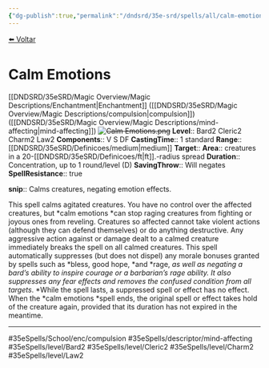 ```yaml
---
{"dg-publish":true,"permalink":"/dndsrd/35e-srd/spells/all/calm-emotions/"}
---
```



<a href="javascript:history.back()">⬅️ Voltar</a>
# Calm Emotions
[[DNDSRD/35eSRD/Magic Overview/Magic Descriptions/Enchantment\|Enchantment]] ([[DNDSRD/35eSRD/Magic Overview/Magic Descriptions/compulsion\|compulsion]])  ([[DNDSRD/35eSRD/Magic Overview/Magic Descriptions/mind-affecting\|mind-affecting]]) <s class="aside-hide">![Calm Emotions.png](/img/user/DNDSRD/35eSRD/Spells/imgs/calm%20emotions.png)</s>
**Level**:: Bard2 Cleric2 Charm2 Law2 
**Components**:: V S DF 
**CastingTime**:: 1 standard 
**Range**:: [[DNDSRD/35eSRD/Definicoes/medium\|medium]]
**Target**:: 
**Area**:: creatures in a 20-[[DNDSRD/35eSRD/Definicoes/ft\|ft]].-radius spread
**Duration**:: Concentration, up to 1 round/level (D)
**SavingThrow**:: Will negates
**SpellResistance**:: true

**snip**:: Calms creatures, negating emotion effects.  




This spell calms agitated creatures. You have no control over the affected creatures, but *calm emotions *can stop raging creatures from fighting or joyous ones from reveling. Creatures so affected cannot take violent actions (although they can defend themselves) or do anything destructive. Any aggressive action against or damage dealt to a calmed creature immediately breaks the spell on all calmed creatures.
This spell automatically suppresses (but does not dispel) any morale bonuses granted by spells such as *bless, good hope, *and *rage, *as well as negating a bard’s ability to inspire courage or a barbarian’s rage ability. It also suppresses any fear effects and removes the *confused* condition from all targets*. *While the spell lasts, a suppressed spell or effect has no effect. When the *calm emotions *spell ends, the original spell or effect takes hold of the creature again, provided that its duration has not expired in the meantime.

<hr/>



#35eSpells/School/enc/compulsion
#35eSpells/descriptor/mind-affecting 
#35eSpells/level/Bard2 #35eSpells/level/Cleric2 #35eSpells/level/Charm2 #35eSpells/level/Law2 